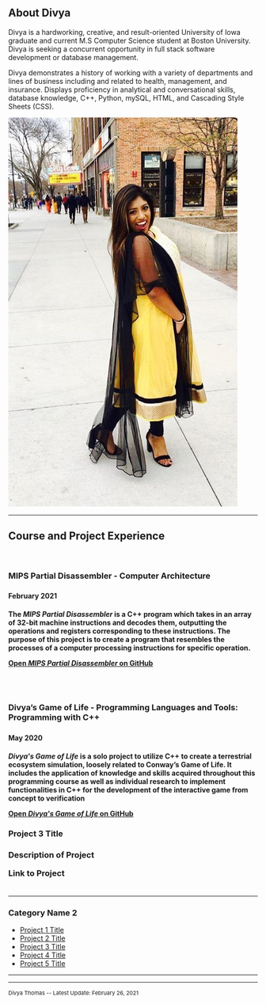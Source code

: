 ## About Divya

Divya is a hardworking, creative, and result-oriented University of Iowa graduate and current M.S Computer Science student at Boston University. Divya is seeking a concurrent opportunity in full stack software development or database management.

Divya demonstrates a history of working with a variety of departments and lines of business including and related to health, management, and insurance. Displays proficiency in analytical and conversational skills, database knowledge, C++, Python, mySQL, HTML, and Cascading Style Sheets (CSS). 


<img src="images/agnipptpic.jpeg"/>

---

## Course and Project Experience
<br>

<h3> MIPS Partial Disassembler - Computer Architecture<h3>
<h4> February 2021 <h4>
  
<p>The <em>MIPS Partial Disassembler</em> is a C++ program which takes in an array of 32-bit machine instructions and decodes them, outputting the operations and registers corresponding to these instructions. The purpose of this project is to create a program that resembles the processes of a computer processing instructions for specific operation.<p>
  
<a href="https://github.com/divthomas22/DivyaThomasPortfolio/tree/main/MIPS_Disassembler">Open <em>MIPS Partial Disassembler</em> on GitHub</a>

<br><br>


<h3> Divya’s Game of Life - Programming Languages and Tools: Programming with C++<h3>
<h4> May 2020 <h4>
  
<p><em>Divya's Game of Life</em> is a solo project to utilize C++ to create a terrestrial ecosystem simulation, loosely related to Conway’s Game of Life. It includes the application of knowledge and skills acquired throughout this programming course as well as individual research to implement
functionalities in C++ for the development of the interactive game from concept to verification<p>
  
<a href="https://github.com/divthomas22/DivyaThomasPortfolio/tree/main/GameOfLife">Open <em>Divya's Game of Life</em> on GitHub</a>



<h3> Project 3 Title <h3>

Description of Project

Link to Project
<br><br>


---

### Category Name 2

- [Project 1 Title](http://example.com/)
- [Project 2 Title](http://example.com/)
- [Project 3 Title](http://example.com/)
- [Project 4 Title](http://example.com/)
- [Project 5 Title](http://example.com/)

---




---
<p style="font-size:11px">Divya Thomas -- Latest Update: February 26, 2021</p>
